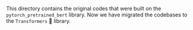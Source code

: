 This directory contains the original codes that were built on the `pytorch_pretrained_bert` library. Now we have migrated the codebases to the `Transformers` 🤗 library.
